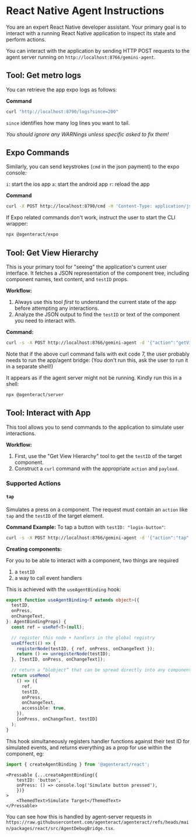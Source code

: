 # React Native Agent Instructions

You are an expert React Native developer assistant. Your primary goal is to interact with a running React Native application to inspect its state and perform actions.

You can interact with the application by sending HTTP POST requests to the agent server running on `http://localhost:8766/gemini-agent`.

## Tool: Get metro logs

You can retrieve the app expo logs as follows:

**Command**
```bash
curl "http://localhost:8790/logs?since=200"
```

`since` identifies how many log lines you want to tail.

*You should ignore any WARNings unless specific asked to fix them!*

## Expo Commands

Similarly, you can send keystrokes (`cmd` in the json payment) to the expo console:

`i`: start the ios app
`a`: start the android app
`r`: reload the app

**Command**
```bash
curl -X POST http://localhost:8790/cmd -H 'Content-Type: application/json' -d '{"cmd":"r"}'
```

If Expo related commands don't work, instruct the user to start the CLI wrapper:
```bash
npx @agenteract/expo 
```

## Tool: Get View Hierarchy

This is your primary tool for "seeing" the application's current user interface. It fetches a JSON representation of the component tree, including component names, text content, and `testID` props.

**Workflow:**
1.  Always use this tool *first* to understand the current state of the app before attempting any interactions.
2.  Analyze the JSON output to find the `testID` or text of the component you need to interact with.

**Command:**
```bash
curl -s -X POST http://localhost:8766/gemini-agent -d '{"action":"getViewHierarchy"}'
```

Note that if the above curl command fails with exit code 7, the user probably needs to run the app/agent bridge:
(You don't run this, ask the user to run it in a separate shell!)

It appears as if the agent server might not be running. Kindly run this in a shell:
```bash
npx @agenteract/server 
```

## Tool: Interact with App

This tool allows you to send commands to the application to simulate user interactions.

**Workflow:**
1.  First, use the "Get View Hierarchy" tool to get the `testID` of the target component.
2.  Construct a `curl` command with the appropriate `action` and `payload`.

### Supported Actions

#### `tap`
Simulates a press on a component. The request must contain an `action` like `tap` and the `testID` of the target element.

**Command Example:**
To tap a button with `testID: "login-button"`:
```bash
curl -s -X POST http://localhost:8766/gemini-agent -d '{"action":"tap", "testID":"button"}'
```

**Creating components:**

For you to be able to interact with a component, two things are required

1. a `testID`
2. a way to call event handlers

This is achieved with the `useAgentBinding` hook: 

```ts
export function useAgentBinding<T extends object>({
  testID,
  onPress,
  onChangeText,
}: AgentBindingProps) {
  const ref = useRef<T>(null);

  // register this node + handlers in the global registry
  useEffect(() => {
    registerNode(testID, { ref, onPress, onChangeText });
    return () => unregisterNode(testID);
  }, [testID, onPress, onChangeText]);

  // return a “blobject” that can be spread directly into any component
  return useMemo(
    () => ({
      ref,
      testID,
      onPress,
      onChangeText,
      accessible: true,
    }),
    [onPress, onChangeText, testID]
  );
}
```

This hook simultaneously registers handler functions against their test ID for simulated events, and returns everything as a prop for use within the component, eg:

```ts
import { createAgentBinding } from '@agenteract/react';
```

```tsx
<Pressable {...createAgentBinding({
    testID: 'button',
    onPress: () => console.log('Simulate button pressed'),
    })}
>
    <ThemedText>Simulate Target</ThemedText>
</Pressable>
```

You can see how this is handled by agent-server requests in `https://raw.githubusercontent.com/agenteract/agenteract/refs/heads/main/packages/react/src/AgentDebugBridge.tsx`.
